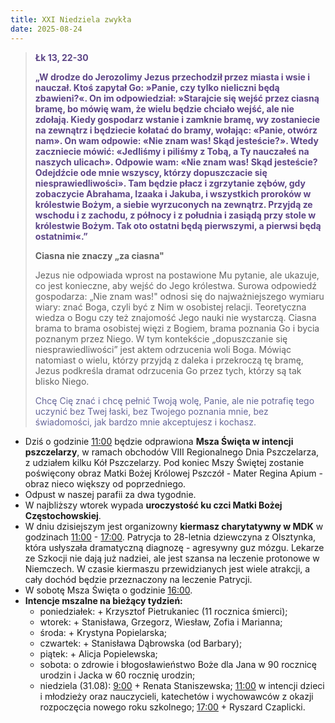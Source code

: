 ```yaml
---
title: XXI Niedziela zwykła
date: 2025-08-24
---
```


> **<span style="color: #5D4587;">Łk 13, 22-30 </span>**
>
> **<span style="color: #5D4587;">„W drodze do Jerozolimy Jezus przechodził przez miasta i wsie i nauczał. Ktoś zapytał Go: »Panie, czy tylko nieliczni będą zbawieni?«. On im odpowiedział: »Starajcie się wejść przez ciasną bramę, bo mówię wam, że wielu będzie chciało wejść, ale nie zdołają. Kiedy gospodarz wstanie i zamknie bramę, wy zostaniecie na zewnątrz i będziecie kołatać do bramy, wołając: «Panie, otwórz nam». On wam odpowie: «Nie znam was! Skąd jesteście?». Wtedy zaczniecie mówić: «Jedliśmy i piliśmy z Tobą, a Ty nauczałeś na naszych ulicach». Odpowie wam: «Nie znam was! Skąd jesteście? Odejdźcie ode mnie wszyscy, którzy dopuszczacie się niesprawiedliwości». Tam będzie płacz i zgrzytanie zębów, gdy zobaczycie Abrahama, Izaaka i Jakuba, i wszystkich proroków w królestwie Bożym, a siebie wyrzuconych na zewnątrz. Przyjdą ze wschodu i z zachodu, z północy i z południa i zasiądą przy stole w królestwie Bożym. Tak oto ostatni będą pierwszymi, a pierwsi będą ostatnimi«.”</span>**
>
>
>
> **Ciasna nie znaczy „za ciasna"**
>
> Jezus nie odpowiada wprost na postawione Mu pytanie, ale ukazuje, co jest konieczne, aby wejść do Jego królestwa. Surowa odpowiedź gospodarza: „Nie znam was!" odnosi się do najważniejszego wymiaru wiary: znać Boga, czyli być z Nim w osobistej relacji. Teoretyczna wiedza o Bogu czy też znajomość Jego nauki nie wystarczą. Ciasna brama to brama osobistej więzi z Bogiem, brama poznania Go i bycia poznanym przez Niego. W tym kontekście „dopuszczanie się niesprawiedliwości” jest aktem odrzucenia woli Boga. Mówiąc natomiast o wielu, którzy przyjdą z daleka i przekroczą tę bramę, Jezus podkreśla dramat odrzucenia Go przez tych, którzy są tak blisko Niego.
>
> <span style="color: #666699;">Chcę Cię znać i chcę pełnić Twoją wolę, Panie, ale nie potrafię tego uczynić bez Twej łaski, bez Twojego poznania mnie, bez świadomości, jak bardzo mnie akceptujesz i kochasz.
> &nbsp;

- Dziś o godzinie <u>11:00</u> będzie odprawiona **Msza Święta w intencji pszczelarzy**, w ramach obchodów VIII Regionalnego Dnia Pszczelarza, z udziałem kilku Kół Pszczelarzy. Pod koniec Mszy Świętej zostanie poświęcony obraz Matki Bożej Królowej Pszczół - Mater Regina Apium - obraz nieco większy od poprzedniego.
- Odpust w naszej parafii za dwa tygodnie.
- W najbliższy wtorek wypada **uroczystość ku czci Matki Bożej Częstochowskiej**.
- W dniu dzisiejszym jest organizowny **kiermasz charytatywny w MDK** w godzinach <u>11:00</u> - <u>17:00</u>. Patrycja to 28-letnia dziewczyna z Olsztynka, która usłyszała dramatyczną diagnozę - agresywny guz mózgu. Lekarze ze Szkocji nie dają już nadziei, ale jest szansa na leczenie protonowe w Niemczech. W czasie kiermaszu przewidzianych jest wiele atrakcji, a cały dochód będzie przeznaczony na leczenie Patrycji.
- W sobotę Msza Święta o godzinie <u>16:00</u>.
- **Intencje mszalne na bieżący tydzień:**
  - poniedziałek: + Krzysztof Pietrukaniec (11 rocznica śmierci);
  - wtorek: + Stanisława, Grzegorz, Wiesław, Zofia i Marianna;
  - środa: + Krystyna Popielarska;
  - czwartek: + Stanisława Dąbrowska (od Barbary);
  - piątek: + Alicja Popielewska;
  - sobota: o zdrowie i błogosławieństwo Boże dla Jana w 90 rocznicę urodzin i Jacka w 60 rocznię urodzin;
  - niedziela (31.08): <u>9:00</u> + Renata Staniszewska; <u>11:00</u> w intencji dzieci i młodzieży oraz nauczycieli, katechetów i wychowawców z okazji rozpoczęcia nowego roku szkolnego; <u>17:00</u> + Ryszard Czaplicki.




